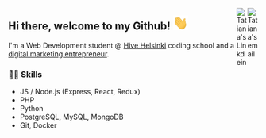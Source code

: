<a href="mailto:tkuumola@gmail.com" target="_blank" rel="nofollow"><img align="right" alt="Tatiana's email" width="22px" src="https://cdn.jsdelivr.net/npm/simple-icons@3.12.4/icons/gmail.svg" /></a><a href="https://www.linkedin.com/in/tatianakuumola/" target="_blank" rel="nofollow"><img align="right" alt="Tatiana's Linkdein" width="22px" src="https://cdn.jsdelivr.net/npm/simple-icons@v3/icons/linkedin.svg" /></a>

## Hi there, welcome to my Github! <img src="https://github.com/ABSphreak/ABSphreak/blob/master/gifs/Hi.gif" width="30px">

I'm a Web Development student @ [Hive Helsinki](https://hive.fi) coding school and a [digital marketing entrepreneur](https://moonbitsconsulting.com/). 

### 👩‍💻 Skills 
- JS / Node.js (Express, React, Redux)
- PHP 
- Python
- PostgreSQL, MySQL, MongoDB
- Git, Docker

